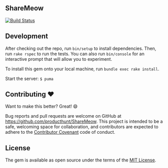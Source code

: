 ## ShareMeow
[![Build
Status](https://travis-ci.org/producthunt/ShareMeow.svg?branch=master)](https://travis-ci.org/producthunt/ShareMeow)

## Development

After checking out the repo, run `bin/setup` to install dependencies. Then, run `rake rspec` to run the tests. You can also run `bin/console` for an interactive prompt that will allow you to experiment.

To install this gem onto your local machine, run `bundle exec rake install`.

Start the server:
`$ puma`

## Contributing :heart:

Want to make this better? Great! :smile:

Bug reports and pull requests are welcome on GitHub at https://github.com/producthunt/ShareMeow. This project is intended to be a safe, welcoming space for collaboration, and contributors are expected to adhere to the [Contributor Covenant](http://contributor-covenant.org) code of conduct.


## License

The gem is available as open source under the terms of the [MIT License](http://opensource.org/licenses/MIT).

